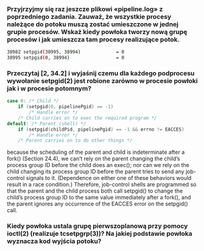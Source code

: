### Przyjrzyjmy się raz jeszcze plikowi «pipeline.log» z poprzedniego zadania. Zauważ, że wszystkie procesy należące do potoku muszą zostać umieszczone w jednej grupie procesów. Wskaż kiedy powłoka tworzy nową grupę procesów i jak umieszcza tam procesy realizujące potok.
```bash
38982 setpgid(38995, 38994)             = 0
38995 setpgid(0, 38994)                 = 0

```
### Przeczytaj [2, 34.2] i wyjaśnij czemu dla każdego podprocesu wywołanie setpgid(2) jest robione zarówno w procesie powłoki jak i w procesie potomnym?
```C
case 0: /* Child */
    if (setpgid(0, pipelinePgid) == -1)
        /* Handle error */
    /* Child carries on to exec the required program */
default: /* Parent (shell) */
    if (setpgid(childPid, pipelinePgid) == -1 && errno != EACCES)
        /* Handle error */
    /* Parent carries on to do other things */
```

because the scheduling of the parent and
child is indeterminate after a fork() (Section 24.4), we can’t rely on the parent changing
the child’s process group ID before the child does an exec(); nor can we rely on the
child changing its process group ID before the parent tries to send any job-control
signals to it. (Dependence on either one of these behaviors would result in a race condition.) Therefore, job-control shells are programmed so that the parent and the
child process both call setpgid() to change the child’s process group ID to the same
value immediately after a fork(), and the parent ignores any occurrence of the
EACCES error on the setpgid() call. 

### Kiedy powłoka ustala grupę pierwszoplanową przy pomocy ioctl(2) (realizuje tcsetpgrp(3))? Na jakiej podstawie powłoka wyznacza kod wyjścia potoku?
